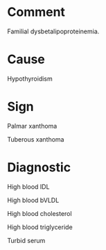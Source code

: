 # Comment

Familial dysbetalipoproteinemia.

# Cause

Hypothyroidism

# Sign

Palmar xanthoma

Tuberous xanthoma

# Diagnostic

High blood IDL

High blood bVLDL

High blood cholesterol

High blood triglyceride

Turbid serum
